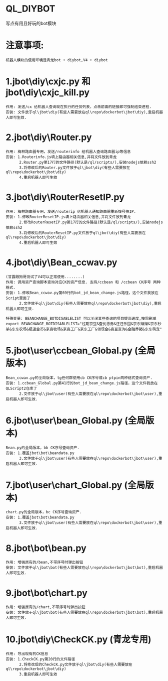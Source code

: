# QL_DIYBOT
写点有用且好玩的bot模块

# 注意事项: 
	
	机器人模块的使用环境是青龙bot + diybot,V4 + diybot
	
# 1.jbot\diy\cxjc.py 和 jbot\diy\cxjc_kill.py

	作用: 发送/cx 给机器人查询现在执行的任务列表，点击前面的链接即可强制结束进程.
	安装: 文件放于ql\jbot\diy(有些人需要放在ql\repo\dockerbot\jbot\diy),重启机器人即可生效.
	
# 2.jbot\diy\Router.py 
	
	作用: 梅林路由器专用，发送/routerinfo 给机器人查询路由器ip等信息
	安装: 1.Routerinfo.js填上路由器相关信息,并将文件放到青龙
		  2.Router.py第17行的文件路径(默认是/ql/scripts/),安装nodejs依赖ssh2
		  3.将修改后的Router.py文件放于ql\jbot\diy(有些人需要放在ql\repo\dockerbot\jbot\diy)
		  4.重启机器人即可生效		 
	
# 3.jbot\diy\RouterResetIP.py

	作用: 梅林路由器专用，发送/routerip 给机器人通知路由器重新拨号换IP.
	安装: 1.修改RouterResetIP.js填上路由器相关信息,并将文件放到青龙
		  2.修改RouterResetIP.py第17行的文件路径(默认是/ql/scripts/),安装nodejs依赖ssh2
		  3.将修改后的RouterResetIP.py文件放于ql\jbot\diy(有些人需要放在ql\repo\dockerbot\jbot\diy)
		  4.重启机器人即可生效

# 4.jbot\diy\Bean_ccwav.py

	(甘露殿狗哥测试了V4可以正常使用........)
	作用: 调用资产查询脚本查询对应CK的资产信息. 支持/ccbean 和 /ccbean CK序号 两种格式.
	安装: 1.修改Bean_ccwav.py第69行的bot_jd_bean_change.js路径，这个文件我放在Script里面了
		  2.文件放于ql\jbot\diy(有些人需要放在ql\repo\dockerbot\jbot\diy),重启机器人即可生效.
		  
	特殊变量: BEANCHANGE_BOTDISABLELIST 可以关闭某些查询的项目提高速度,按需删减
	export BEANCHANGE_BOTDISABLELIST="过期京豆&查优惠券&汪汪乐园&京东赚赚&京东秒杀&东东农场&极速金币&京喜牧场&京喜工厂&京东工厂&领现金&喜豆查询&金融养猪&东东萌宠"

# 5.jbot\user\ccbean_Global.py (全局版本)
	
	Bean_ccwav.py的全局版本，tg任何群使用cb CK序号或cb ptpin两种格式查询资产.
	安装: 1.ccbean_Global.py第41行的bot_jd_bean_change.js路径，这个文件我放在QLScript2仓库了
		  2.文件放于ql\jbot\user(有些人需要放在ql\repo\dockerbot\jbot\user),重启机器人即可生效.

# 6.jbot\user\bean_Global.py (全局版本)
	
	Bean.py的全局版本，bb CK序号查询资产.
	安装: 1.覆盖jbot\bot\beandata.py
		  3.文件放于ql\jbot\user(有些人需要放在ql\repo\dockerbot\jbot\user),重启机器人即可生效.

# 7.jbot\user\chart_Global.py (全局版本)
	
	chart.py的全局版本，bc CK序号查询资产.
	安装: 1.覆盖jbot\bot\beandata.py
		  3.文件放于ql\jbot\user(有些人需要放在ql\repo\dockerbot\jbot\user),重启机器人即可生效.
		  
# 8.jbot\bot\bean.py

	作用: 增强原有的/bean,不带序号时弹出按钮
	安装: 文件放于ql\jbot\bot(有些人需要放在ql\repo\dockerbot\jbot\bot),重启机器人即可生效.

# 9.jbot\bot\chart.py

	作用: 增强原有的/chart,不带序号时弹出按钮
	安装: 文件放于ql\jbot\bot(有些人需要放在ql\repo\dockerbot\jbot\bot),重启机器人即可生效.
	
# 10.jbot\diy\CheckCK.py (青龙专用)

	作用: 导出现有的CK信息
	安装: 1.CheckCK.py第20行的文件路径	 
		  2.将修改后的CheckCK.py文件放于ql\jbot\diy(有些人需要放在ql\repo\dockerbot\jbot\diy)
		  3.重启机器人即可生效

